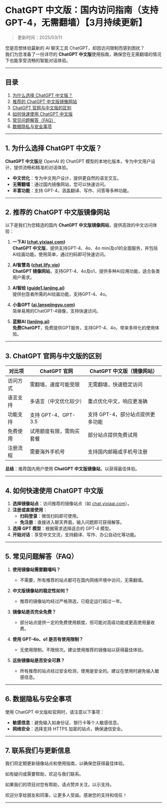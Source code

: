 # ChatGPT 中文版：国内访问指南（支持GPT-4，无需翻墙）【3月持续更新】

> 更新时间：2025/03/11   

您是否想体验最新的 AI 聊天工具 ChatGPT，却因访问限制而感到困扰？   
我们为您准备了一份详尽的 **ChatGPT 中文版**使用指南，确保您在无需翻墙的情况下也能享受流畅的智能对话体验。

---

## 目录

1. [为什么选择 ChatGPT 中文版？](#1-为什么选择-chatgpt-中文版)
2. [推荐的 ChatGPT 中文版镜像网站](#2-推荐的-chatgpt-中文版镜像网站)
3. [ChatGPT 官网与中文版的区别](#3-chatgpt-官网与中文版的区别)
4. [如何快速使用 ChatGPT 中文版](#4-如何快速使用-chatgpt-中文版)
5. [常见问题解答（FAQ）](#5-常见问题解答-faq)
6. [数据隐私与安全事项](#6-数据隐私与安全事项)

---

## 1. 为什么选择 ChatGPT 中文版？

**ChatGPT 中文版**是 OpenAI 的 ChatGPT 模型的本地化版本，专为中文用户设计，提供流畅和精准的对话体验。

- **中文优化**：专为中文用户设计，提供更自然的语言交互。
- **无需翻墙**：通过国内镜像网站，您可以快速访问。
- **丰富功能**：支持 GPT-4，涵盖翻译、写作、问答等多种功能。

---

## 2. 推荐的 ChatGPT 中文版镜像网站

以下是我们为您精选的国内 **ChatGPT 中文版镜像网站**，提供高效的中文访问体验：

1. **一下AI ([chat.yixiaai.com](https://chat.yixiaai.com/))**  
   **ChatGPT 中文版**，提供支持GPT-4、4o、4o mini及o1的全面服务，并包括AI绘画功能。使用简单，通过扫码即可快速访问。

2. **AI智慧岛 ([chat.lify.vip](https://www.yixiaai.com/))**  
   **ChatGPT 镜像网站**，支持GPT-4、4o及o1，提供多种AI应用功能，适合各类用户需求。

3. **AI智绘 ([guide1.lanjing.ai](https://guide1.lanjing.ai/))**  
   提供创意者所需的AI绘画功能，支持GPT-4、4o。

4. **小鱼GPT ([ai.lansejingyu.com](https://ai.lansejingyu.com/))**  
   简单易用的ChatGPT-4镜像，支持快速访问。

5. **蓝鲸AI ([lanjing.ai](https://lanjing.ai/))**  
   **免费ChatGPT**，免费提供GPT服务，支持GPT-4、4o，带来多样化的使用体验。

---

## 3. ChatGPT 官网与中文版的区别

| 对比项          | ChatGPT 官网                     | ChatGPT 中文版（镜像网站）         |
|-----------------|---------------------------------|-----------------------------------|
| 访问方式        | 需翻墙，速度可能受限             | 无需翻墙，快速稳定访问            |
| 语言支持        | 多语言（中文优化较少）           | 重点优化中文，响应更准确          |
| 功能支持        | 支持 GPT-4、GPT-3.5              | 支持 GPT-4，部分站点提供更多功能  |
| 免费使用        | 试用额度有限，需购买套餐         | 部分站点提供免费试用             |
| 注册流程        | 需要海外手机号                   | 支持国内邮箱或手机号注册         |

**总结**：推荐国内用户使用 **ChatGPT 中文版镜像站**，以获得最佳体验。

---

## 4. 如何快速使用 ChatGPT 中文版

1. **选择镜像站点**：访问推荐的镜像站点（如 [chat.yixiaai.com](https://chat.yixiaai.com/)）。
2. **注册或直接使用**：
   - **扫码登录**：微信扫码即可使用。
   - **免注册**：直接进入聊天界面，输入问题即可获得解答。
3. **选择 GPT 模型**：根据需求选择适合的 GPT-4 模型。
4. **开始对话**：享受中文交流，支持翻译、写作、办公自动化等功能。

---

## 5. 常见问题解答（FAQ）

1. **使用镜像站需要翻墙吗？**
   - 不需要，所有推荐的站点都可在国内网络环境中访问，无需翻墙。

2. **中文版镜像站的稳定性如何？**
   - 推荐的镜像站均经过严格筛选，已稳定运行超过一年。

3. **镜像站是否完全免费？**
   - 部分站点提供一定的免费使用额度，但可能对高级功能或更高使用量收费。

4. **使用 GPT-4o、o1 是否有使用限制？**
   - 无使用限制，不限频次。建议使用推荐的镜像站以获得最佳体验。

5. **这些镜像站是否安全可靠？**
   - 所有推荐的站点经过安全检测，使用是安全的。建议在使用时避免输入敏感信息。

---

## 6. 数据隐私与安全事项

使用 ChatGPT 中文版和官网时，请注意以下事项：

- **敏感信息**：避免输入如身份证、银行卡等个人敏感信息。
- **网络安全**：选择支持 HTTPS 加密的站点，确保通信安全。

---

## 7. 联系我们与更新信息

我们将定期更新镜像站点和使用指南，以确保您获得最佳体验。

如有疑问或需要帮助，欢迎与我们联系。

如果我们的项目对您有帮助，请点赞并关注，以示支持。

欢迎分享给朋友和同事，让更多人受益。感谢您的支持和信任！

---
